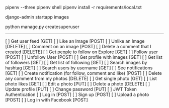 pipenv --three
pipenv shell
pipenv install -r requirements/local.txt

django-admin startapp images

python manage.py createsuperuser

---

[ ] Get user feed [GET]
[ ] Like an Image [POST]
[ ] Unlike an Image [DELETE]
[ ] Comment on an image [POST]
[ ] Delete a comment that I created [DELETE]
[ ] Get people to follow on Explore [GET]
[ ] Follow user [POST]
[ ] Unfollow User [POST]
[ ] Get profile with images [GET]
[ ] Get list of followers [GET]
[ ] Get list of following [GET]
[ ] Search images by hashtag [GET]
[ ] Search users by username [GET]
[ ] See notifications [GET]
[ ] Create notification (for follow, comment and like) [POST]
[ ] Delete any comment from my photos [DELETE]
[ ] Get single photo [GET]
[ ] List photo likes [GET]
[ ] Edit a photo [PUT]
[ ] Delete a photo [DELETE]
[ ] Update profile [PUT]
[ ] Change password [PUT]
[ ] JWT Token Authentication
[ ] Log in [POST]
[ ] Sign up [POST]
[ ] Upload a photo [POST]
[ ] Log in with Facebook [POST]
